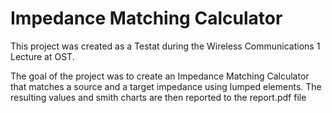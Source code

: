 # Impedance Matching Calculator

This project was created as a Testat during the Wireless Communications 1 Lecture at OST. 

The goal of the project was to create an Impedance Matching Calculator that matches a source and a target impedance using lumped elements. 
The resulting values and smith charts are then reported to the report.pdf file
